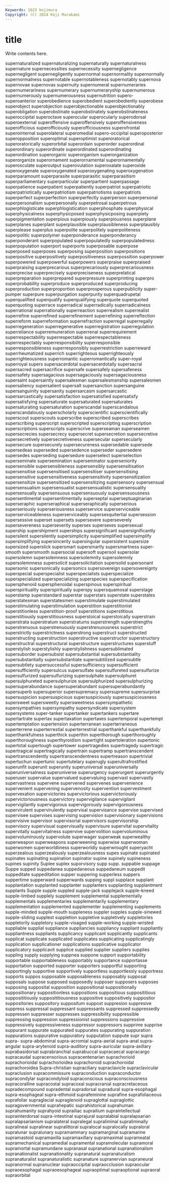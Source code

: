 ```yaml
---
Keywords: 1623 kojimura
Copyright: (C) 2024 Koji Murakami
---
```


# title

Write contents here.



supernaturalized supernaturalizing supernaturally supernaturalness supernature supernecessities supernecessity supernegligence
supernegligent supernegligently supernormal supernormality supernormally supernormalness supernotable supernotableness supernotably supernova
supernovae supernovas supernuity supernumeral supernumeraries supernumerariness supernumerary supernumeraryship supernumerous supernumerously
supernumerousness supernutrition supero- superoanterior superobedience superobedient superobediently superobese superobject superobjection
superobjectionable superobjectionably superobligation superobstinate superobstinately superobstinateness superoccipital superoctave superocular superocularly
superodorsal superoexternal superoffensive superoffensively superoffensiveness superofficious superofficiously superofficiousness superofrontal superointernal
superolateral superomedial supero-occipital superoposterior superopposition superoptimal superoptimist superoratorical superoratorically superorbital
superordain superorder superordinal superordinary superordinate superordinated superordinating superordination superorganic superorganism
superorganization superorganize superornament superornamental superornamentally superosculate superoutput superovulation superoxalate superoxide
superoxygenate superoxygenated superoxygenating superoxygenation superparamount superparasite superparasitic superparasitism superparliamentary superparticular
superpartient superpassage superpatience superpatient superpatiently superpatriot superpatriotic superpatriotically superpatriotism superpatriotisms
superpatriots superperfect superperfection superperfectly superperson superpersonal superpersonalism superpersonally superpetrosal superpetrous
superphlogisticate superphlogistication superphosphate superphysical superphysicalness superphysicposed superphysicposing superpiety superpigmentation superpious
superpiously superpiousness superplane superplanes superplant superplausible superplausibleness superplausibly superplease superplus
superpolite superpolitely superpoliteness superpolitic superpolymer superponderance superponderancy superponderant superpopulated superpopulatedly
superpopulatedness superpopulation superport superports superposable superpose superposed superposes superposing superposition
superpositions superpositive superpositively superpositiveness superpossition superpower superpowered superpowerful superpowers superpraise
superpraised superpraising superprecarious superprecariously superprecariousness superprecise superprecisely superpreciseness superprelatical superpreparation
superprepared superpressure superprinting superpro superprobability superproduce superproduced superproducing superproduction superproportion
superprosperous superpublicity super-pumper superpure superpurgation superpurity superquadrupetal superqualified superqualify superqualifying
superquote superquoted superquoting superrace superradical superradically superradicalness superrational superrationally superreaction
superrealism superrealist superrefine superrefined superrefinement superrefining superreflection superreform superreformation superrefraction
superregal superregally superregeneration superregenerative superregistration superregulation superreliance superremuneration superrenal superrequirement
superrespectability superrespectable superrespectableness superrespectably superresponsibility superresponsible superresponsibleness superresponsibly superrestriction superreward
superrheumatized superrich superrighteous superrighteously superrighteousness superromantic superromantically super-royal superroyal supers
supersacerdotal supersacerdotally supersacral supersacred supersacrifice supersafe supersafely supersafeness supersafety supersagacious
supersagaciously supersagaciousness supersaint supersaintly supersalesman supersalesmanship supersalesmen supersaliency supersalient supersalt
supersanction supersanguine supersanguinity supersanity supersarcasm supersarcastic supersarcastically supersatisfaction supersatisfied supersatisfy
supersatisfying supersaturate supersaturated supersaturates supersaturating supersaturation superscandal superscandalous superscandalously superscholarly
superscientific superscientifically superscout superscouts superscribe superscribed superscribes superscribing superscript superscripted
superscripting superscription superscriptions superscripts superscrive superseaman superseamen supersecrecies supersecrecy supersecret
supersecretion supersecretive supersecretively supersecretiveness supersecular supersecularly supersecure supersecurely supersecureness supersedable
supersede supersedeas superseded supersedence superseder supersedere supersedes superseding supersedure superselect
superselection superseminate supersemination superseminator superseniority supersensible supersensibleness supersensibly supersensitisation supersensitise
supersensitised supersensitiser supersensitising supersensitive supersensitiveness supersensitivity supersensitization supersensitize supersensitized supersensitizing
supersensory supersensual supersensualism supersensualist supersensualistic supersensuality supersensually supersensuous supersensuously supersensuousness
supersentimental supersentimentally superseptal superseptuaginarian superseraphic superseraphical superseraphically superserious superseriously superseriousness
superservice superserviceable superserviceableness superserviceably supersesquitertial supersession supersessive superset supersets supersevere
superseverely supersevereness superseverity supersex supersexes supersexual supership supershipment superships supersignificant
supersignificantly supersilent supersilently supersimplicity supersimplified supersimplify supersimplifying supersincerity supersingular supersistent
supersize supersized superslick supersmart supersmartly supersmartness super-smooth supersmooth supersocial supersoft
supersoil supersolar supersolemn supersolemness supersolemnity supersolemnly supersolemnness supersolicit supersolicitation supersolid
supersonant supersonic supersonically supersonics supersovereign supersovereignty superspecial superspecialist superspecialists superspecialize
superspecialized superspecializing superspecies superspecification supersphenoid supersphenoidal superspinous superspiritual superspirituality superspiritually
superspy supersquamosal superstage superstamp superstandard superstar superstars superstate superstates superstatesman
superstatesmen superstimulate superstimulated superstimulating superstimulation superstition superstitionist superstitionless superstition-proof superstitions
superstitious superstitiously superstitiousness superstoical superstoically superstrain superstrata superstratum superstratums superstrength
superstrengths superstrenuous superstrenuously superstrenuousness superstrict superstrictly superstrictness superstrong superstruct superstructed
superstructing superstruction superstructive superstructor superstructory superstructral superstructural superstructure superstructures superstuff
superstylish superstylishly superstylishness supersublimated supersuborder supersubsist supersubstantial supersubstantiality supersubstantially supersubstantiate
supersubtilized supersubtle supersubtlety supersuccessful supersufficiency supersufficient supersufficiently supersulcus supersulfate supersulfureted
supersulfurize supersulfurized supersulfurizing supersulphate supersulphuret supersulphureted supersulphurize supersulphurized supersulphurizing supersuperabundance
supersuperabundant supersuperabundantly supersuperb supersuperior supersupremacy supersupreme supersurprise supersuspicion supersuspicious supersuspiciously
supersuspiciousness supersweet supersweetly supersweetness supersympathetic supersympathies supersympathy supersyndicate supersystem supersystems
super-tanker supertanker supertankers supertare supertartrate supertax supertaxation supertaxes supertemporal supertempt
supertemptation supertension superterranean superterraneous superterrene superterrestial superterrestrial superthankful superthankfully superthankfulness
superthick superthin superthorough superthoroughly superthoroughness superthyroidism supertight supertoleration supertonic supertotal
supertough supertower supertragedies supertragedy supertragic supertragical supertragically supertrain supertramp supertranscendent
supertranscendently supertranscendentness supertreason supertrivial supertuchun supertunic supertutelary superugly superultrafrostified superunfit
superunit superunity superuniversal superuniversally superuniversalness superuniverse superurgency superurgent superurgently superuser
supervalue supervalued supervaluing supervast supervastly supervastness supervene supervened supervenes supervenience
supervenient supervening supervenosity supervention supervestment supervexation supervictories supervictorious supervictoriously supervictoriousness
supervictory supervigilance supervigilant supervigilantly supervigorous supervigorously supervigorousness supervirulent supervirulently supervisal
supervisance supervise supervised supervisee supervises supervising supervision supervisionary supervisions supervisive
supervisor supervisorial supervisors supervisorship supervisory supervisual supervisually supervisure supervital supervitality
supervitally supervitalness supervive supervolition supervoluminous supervoluminously supervolute superwager superweak superwealthy
superweapon superweapons superweening superwise superwoman superwomen superworldliness superworldly superwrought superyacht
superzealous superzealously superzealousness supes supinate supinated supinates supinating supination supinator
supine supinely supineness supines supinity Suplee suplex suporvisory supp supp.
suppable suppage Suppe supped suppedanea suppedaneous suppedaneum suppedit suppeditate suppeditation
supper suppering supperless suppers suppertime supperward supperwards supping suppl supplace
supplant supplantation supplanted supplanter supplanters supplanting supplantment supplants Supple supple
suppled supple-jack supplejack supple-kneed supple-limbed supplely supplement supplemental supplementally supplementals
supplementaries supplementarily supplementary supplementation supplemented supplementer supplementing supplements supple-minded supple-mouth
suppleness suppler supples supple-sinewed supple-sliding supplest suppletion suppletive suppletively suppletories
suppletorily suppletory supple-visaged supple-working supple-wristed suppliable supplial suppliance suppliancies suppliancy
suppliant suppliantly suppliantness suppliants supplicancy supplicant supplicantly supplicants supplicat supplicate
supplicated supplicates supplicating supplicatingly supplication supplicationer supplications supplicative supplicator supplicatory
supplicavit supplice supplied supplier suppliers supplies suppling supply supplying suppnea
suppone support supportability supportable supportableness supportably supportance supportasse supportation supported
supporter supporters supportful supporting supportingly supportive supportively supportless supportlessly supportress
supports suppos supposable supposableness supposably supposal supposals suppose supposed supposedly
supposer supposers supposes supposing supposital supposition suppositional suppositionally suppositionary suppositionless
suppositions suppositious supposititious supposititiously supposititiousness suppositive suppositively suppositor suppositories suppository
suppositum suppost suppresion suppresive suppress suppressal suppressant suppressants suppressed suppressedly
suppressen suppresser suppresses suppressibility suppressible suppressing suppression suppressionist suppressions suppressive
suppressively suppressiveness suppressor suppressors supprime supprise suppurant suppurate suppurated suppurates
suppurating suppuration suppurations suppurative suppuratory supputation suppute supr supra supra-
supra-abdominal supra-acromial supra-aerial supra-anal supra-angular supra-arytenoid supra-auditory supra-auricular supra-axillary suprabasidorsal
suprabranchial suprabuccal supracaecal supracargo supracaudal supracensorious supracentenarian suprachorioid suprachorioidal suprachorioidea
suprachoroid suprachoroidal suprachoroidea Supra-christian supraciliary supraclavicle supraclavicular supraclusion supracommissure supraconduction
supraconductor supracondylar supracondyloid supraconscious supraconsciousness supracoralline supracostal supracoxal supracranial supracretaceous
supradecompound supradental supradorsal supradural supra-esophagal supra-esophageal supra-ethmoid suprafeminine suprafine suprafoliaceous
suprafoliar supraglacial supraglenoid supraglottal supraglottic supragovernmental suprahepatic suprahistorical suprahuman suprahumanity
suprahyoid suprailiac suprailium supraintellectual suprainterdorsal supra-intestinal suprajural supralabial supralapsarian supralapsarianism
supralateral supralegal supraliminal supraliminally supralineal supralinear supralittoral supralocal supralocally supraloral
supralunar supralunary supramammary supramarginal supramarine supramastoid supramaxilla supramaxillary supramaximal suprameatal
supramechanical supramedial supramental supramolecular supramoral supramortal supramundane supranasal supranational supranationalism
supranationalist supranationality supranatural supranaturalism supranaturalist supranaturalistic supranature supranervian supraneural supranormal
supranuclear supraoccipital supraocclusion supraocular supraoesophagal supraoesophageal supraoptimal supraoptional supraoral supraorbital
